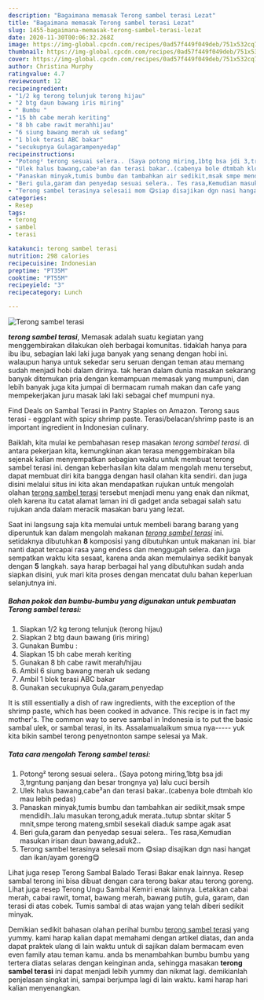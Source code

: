 ```yaml
---
description: "Bagaimana memasak Terong sambel terasi Lezat"
title: "Bagaimana memasak Terong sambel terasi Lezat"
slug: 1455-bagaimana-memasak-terong-sambel-terasi-lezat
date: 2020-11-30T00:06:32.268Z
image: https://img-global.cpcdn.com/recipes/0ad57f449f049deb/751x532cq70/terong-sambel-terasi-foto-resep-utama.jpg
thumbnail: https://img-global.cpcdn.com/recipes/0ad57f449f049deb/751x532cq70/terong-sambel-terasi-foto-resep-utama.jpg
cover: https://img-global.cpcdn.com/recipes/0ad57f449f049deb/751x532cq70/terong-sambel-terasi-foto-resep-utama.jpg
author: Christina Murphy
ratingvalue: 4.7
reviewcount: 12
recipeingredient:
- "1/2 kg terong telunjuk terong hijau"
- "2 btg daun bawang iris miring"
- " Bumbu "
- "15 bh cabe merah keriting"
- "8 bh cabe rawit merahhijau"
- "6 siung bawang merah uk sedang"
- "1 blok terasi ABC bakar"
- "secukupnya Gulagarampenyedap"
recipeinstructions:
- "Potong² terong sesuai selera.. (Saya potong miring,1btg bsa jdi 3,trgntung panjang dan besar trongnya ya) lalu cuci bersih"
- "Ulek halus bawang,cabe²an dan terasi bakar..(cabenya bole dtmbah klo mau lebih pedas)"
- "Panaskan minyak,tumis bumbu dan tambahkan air sedikit,msak smpe mendidih..lalu masukan terong,aduk merata..tutup sbntar skitar 5 mnit,smpe terong mateng,smbil sesekali diaduk sampe agak asat"
- "Beri gula,garam dan penyedap sesuai selera.. Tes rasa,Kemudian masukan irisan daun bawang,aduk2.."
- "Terong sambel terasinya selesaii mom 😋siap disajikan dgn nasi hangat dan ikan/ayam goreng😋"
categories:
- Resep
tags:
- terong
- sambel
- terasi

katakunci: terong sambel terasi 
nutrition: 298 calories
recipecuisine: Indonesian
preptime: "PT35M"
cooktime: "PT55M"
recipeyield: "3"
recipecategory: Lunch

---
```



![Terong sambel terasi](https://img-global.cpcdn.com/recipes/0ad57f449f049deb/751x532cq70/terong-sambel-terasi-foto-resep-utama.jpg)

<b><i>terong sambel terasi</i></b>, Memasak adalah suatu kegiatan yang menggembirakan dilakukan oleh berbagai komunitas. tidaklah hanya para ibu ibu, sebagian laki laki juga banyak yang senang dengan hobi ini. walaupun hanya untuk sekedar seru seruan dengan teman atau memang sudah menjadi hobi dalam dirinya. tak heran dalam dunia masakan sekarang banyak ditemukan pria dengan kemampuan memasak yang mumpuni, dan lebih banyak juga kita jumpai di bermacam rumah makan dan cafe yang mempekerjakan juru masak laki laki sebagai chef mumpuni nya.

Find Deals on Sambal Terasi in Pantry Staples on Amazon. Terong saus terasi - eggplant with spicy shrimp paste. Terasi/belacan/shrimp paste is an important ingredient in Indonesian culinary.

Baiklah, kita mulai ke pembahasan resep masakan <i>terong sambel terasi</i>. di antara pekerjaan kita, kemungkinan akan terasa menggembirakan bila sejenak kalian menyempatkan sebagian waktu untuk membuat terong sambel terasi ini. dengan keberhasilan kita dalam mengolah menu tersebut, dapat membuat diri kita bangga dengan hasil olahan kita sendiri. dan juga disini melalui situs ini kita akan mendapatkan rujukan untuk mengolah olahan <u>terong sambel terasi</u> tersebut menjadi menu yang enak dan nikmat, oleh karena itu catat alamat laman ini di gadget anda sebagai salah satu rujukan anda dalam meracik masakan baru yang lezat.


Saat ini langsung saja kita memulai untuk membeli barang barang yang diperuntuk kan dalam mengolah makanan <u><i>terong sambel terasi</i></u> ini. setidaknya dibutuhkan <b>8</b> komposisi yang dibutuhkan untuk makanan ini. biar nanti dapat tercapai rasa yang endess dan menggugah selera. dan juga sempatkan waktu kita sesaat, karena anda akan memulainya sedikit banyak dengan <b>5</b> langkah. saya harap berbagai hal yang dibutuhkan sudah anda siapkan disini, yuk mari kita proses dengan mencatat dulu bahan keperluan selanjutnya ini.

<!--inarticleads1-->

##### Bahan pokok dan bumbu-bumbu yang digunakan untuk pembuatan Terong sambel terasi:

1. Siapkan 1/2 kg terong telunjuk (terong hijau)
1. Siapkan 2 btg daun bawang (iris miring)
1. Gunakan  Bumbu :
1. Siapkan 15 bh cabe merah keriting
1. Gunakan 8 bh cabe rawit merah/hijau
1. Ambil 6 siung bawang merah uk sedang
1. Ambil 1 blok terasi ABC bakar
1. Gunakan secukupnya Gula,garam,penyedap


It is still essentially a dish of raw ingredients, with the exception of the shrimp paste, which has been cooked in advance. This recipe is in fact my mother&#39;s. The common way to serve sambal in Indonesia is to put the basic sambal ulek, or sambal terasi, in its. Assalamualaikum smua nya----- yuk kita bikin sambel terong penyetnonton sampe selesai ya Mak. 

<!--inarticleads2-->

##### Tata cara mengolah Terong sambel terasi:

1. Potong² terong sesuai selera.. (Saya potong miring,1btg bsa jdi 3,trgntung panjang dan besar trongnya ya) lalu cuci bersih
1. Ulek halus bawang,cabe²an dan terasi bakar..(cabenya bole dtmbah klo mau lebih pedas)
1. Panaskan minyak,tumis bumbu dan tambahkan air sedikit,msak smpe mendidih..lalu masukan terong,aduk merata..tutup sbntar skitar 5 mnit,smpe terong mateng,smbil sesekali diaduk sampe agak asat
1. Beri gula,garam dan penyedap sesuai selera.. Tes rasa,Kemudian masukan irisan daun bawang,aduk2..
1. Terong sambel terasinya selesaii mom 😋siap disajikan dgn nasi hangat dan ikan/ayam goreng😋


Lihat juga resep Terong Sambal Balado Terasi Bakar enak lainnya. Resep sambal terong ini bisa dibuat dengan cara terong bakar atau terong goreng. Lihat juga resep Terong Ungu Sambal Kemiri enak lainnya. Letakkan cabai merah, cabai rawit, tomat, bawang merah, bawang putih, gula, garam, dan terasi di atas cobek. Tumis sambal di atas wajan yang telah diberi sedikit minyak. 

Demikian sedikit bahasan olahan perihal bumbu <u>terong sambel terasi</u> yang yummy. kami harap kalian dapat memahami dengan artikel diatas, dan anda dapat praktek ulang di lain waktu untuk di sajikan dalam bermacam even even family atau teman kamu. anda bs menambahkan bumbu bumbu yang tertera diatas selaras dengan keinginan anda, sehingga masakan <b>terong sambel terasi</b> ini dapat menjadi lebih yummy dan nikmat lagi. demikianlah penjelasan singkat ini, sampai berjumpa lagi di lain waktu. kami harap hari kalian menyenangkan.
